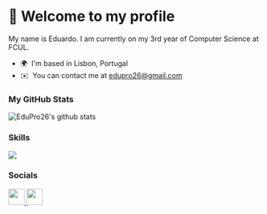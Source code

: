 👋 Welcome to my profile
================================

My name is Eduardo. I am currently on my 3rd year of Computer Science at FCUL.

* 🌍  I'm based in Lisbon, Portugal
* ✉️  You can contact me at [edupro26@gmail.com](mailto:edupro26@gmail.com)


### My GitHub Stats


![EduPro26's github stats](https://github-readme-stats.vercel.app/api?username=edupro26&show_icons=true&hide_border=true&theme=dark)


### Skills


<img src="https://skillicons.dev/icons?i=java,kotlin,python,c,javascript,typescript,html,css,spring,postgresql,docker,git,github,nodejs,express,androidstudio,firebase,vscode&perline=10"/>


### Socials


</a> <a href="https://www.github.com/edupro26" target="_blank" rel="noreferrer"> <picture> <source media="(prefers-color-scheme: dark)" srcset="https://raw.githubusercontent.com/danielcranney/readme-generator/main/public/icons/socials/github-dark.svg" /> <source media="(prefers-color-scheme: light)" srcset="https://raw.githubusercontent.com/danielcranney/readme-generator/main/public/icons/socials/github.svg" /> <img src="https://raw.githubusercontent.com/danielcranney/readme-generator/main/public/icons/socials/github.svg" width="32" height="32" /> </picture> </a> 
<a href="https://www.linkedin.com/in/eduardo-proença" target="_blank" rel="noreferrer"> <picture> <source media="(prefers-color-scheme: dark)" srcset="https://raw.githubusercontent.com/danielcranney/readme-generator/main/public/icons/socials/linkedin-dark.svg" /> <source media="(prefers-color-scheme: light)" srcset="https://raw.githubusercontent.com/danielcranney/readme-generator/main/public/icons/socials/linkedin.svg" /> <img src="https://raw.githubusercontent.com/danielcranney/readme-generator/main/public/icons/socials/linkedin.svg" width="32" height="32" /> </picture> </a></p>
